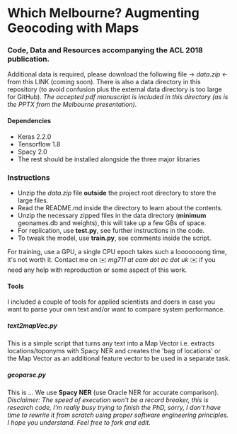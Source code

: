 # Which Melbourne? Augmenting Geocoding with Maps

### Code, Data and Resources accompanying the ACL 2018 publication.

Additional data is required, please download the following file -> *data.zip* <- from this LINK (coming soon). There is also a data directory in this repository (to avoid confusion plus the external data directory is too large for GitHub). *The accepted pdf manuscript is included in this directory (as is the PPTX from the Melbourne presentation).*

#### Dependencies
* Keras 2.2.0
* Tensorflow 1.8
* Spacy 2.0
* The rest should be installed alongside the three major libraries

### Instructions
* Unzip the *data.zip* file **outside** the project root directory to store the large files.
* Read the README.md inside the directory to learn about the contents.
* Unzip the necessary zipped files in the data directory (**minimum** geonames.db and weights), this will take up a few GBs of space.
* For replication, use **test.py**, see further instructions in the code.
* To tweak the model, use **train.py**, see comments inside the script.

For training, use a GPU, a single CPU epoch takes such a looooooong time, it's not worth it. Contact me on :envelope: *mg711 at cam dot ac dot uk* :envelope: if you need any help with reproduction or some aspect of this work.

#### Tools
I included a couple of tools for applied scientists and doers in case you want to parse your own text and/or want to compare system performance.
##### text2mapVec.py
This is a simple script that turns any text into a Map Vector i.e. extracts locations/toponyms with Spacy NER and creates the 'bag of locations' or the Map Vector as an additional feature vector to be used in a separate task.
##### geoparse.py
This is ... We use **Spacy NER** (use Oracle NER for accurate comparison).
*Disclaimer: The speed of execution won't be a record breaker, this is research code, I'm really busy trying to finish the PhD, sorry, I don't have time to rewrite it from scratch using proper software engineering principles. I hope you understand. Feel free to fork and edit.*
